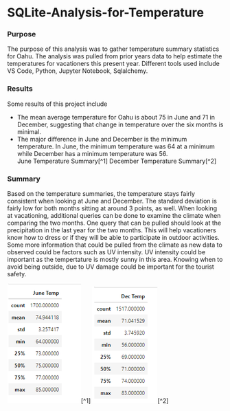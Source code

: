 # SQLite-Analysis-for-Temperature
### **Purpose**
The purpose of this analysis was to gather temperature summary statistics for Oahu. The analysis was pulled from prior years data to help estimate the temperatures for vacationers this present year. Different tools used include VS Code, Python, Jupyter Notebook, Sqlalchemy.
### **Results**
Some results of this project include  
* The mean average temperature for Oahu is about 75 in June and 71 in December, suggesting that change in temperature over the six months is minimal.  
* The major difference in June and December is the minimum temperature. In June, the minimum temperature was 64 at a minimum while December has a minimum temperature was 56.   
June Temperature Summary[^1]
December Temperature Summary[^2]

### **Summary**

Based on the temperature summaries, the temperature stays fairly consistent when looking at June and December. The standard deviation is fairly low for both months sitting at around 3 points, as well. When looking at vacationing, additional queries can be done to examine the climate when comparing the two months. One query that can be pulled should look at the precipitation in the last year for the two months. This will help vacationers know how to dress or if they will be able to participate in outdoor activities. Some more information that could be pulled from the climate as new data to observed could be factors such as UV intensity. UV intensity could be important as the tempertature is mostly sunny in this area. Knowing when to avoid being outside, due to UV damage could be important for the tourist safety. 



![This is an image](https://github.com/encollin94/SQLite-Analysis-for-Temperature/blob/main/SQLite-%20Analysis/June_Temp_Chart.png)[^1]
![This is an image](https://github.com/encollin94/SQLite-Analysis-for-Temperature/blob/main/SQLite-%20Analysis/Dec_Temp_Chart.png)[^2]
